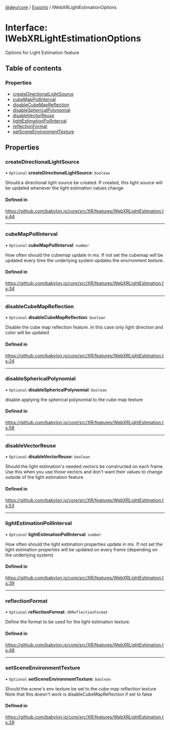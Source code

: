 [@dev/core](../README.md) / [Exports](../modules.md) / IWebXRLightEstimationOptions

# Interface: IWebXRLightEstimationOptions

Options for Light Estimation feature

## Table of contents

### Properties

- [createDirectionalLightSource](IWebXRLightEstimationOptions.md#createdirectionallightsource)
- [cubeMapPollInterval](IWebXRLightEstimationOptions.md#cubemappollinterval)
- [disableCubeMapReflection](IWebXRLightEstimationOptions.md#disablecubemapreflection)
- [disableSphericalPolynomial](IWebXRLightEstimationOptions.md#disablesphericalpolynomial)
- [disableVectorReuse](IWebXRLightEstimationOptions.md#disablevectorreuse)
- [lightEstimationPollInterval](IWebXRLightEstimationOptions.md#lightestimationpollinterval)
- [reflectionFormat](IWebXRLightEstimationOptions.md#reflectionformat)
- [setSceneEnvironmentTexture](IWebXRLightEstimationOptions.md#setsceneenvironmenttexture)

## Properties

### createDirectionalLightSource

• `Optional` **createDirectionalLightSource**: `boolean`

Should a directional light source be created.
If created, this light source will be updated whenever the light estimation values change

#### Defined in

https://github.com/babylon.js/core/src/XR/features/WebXRLightEstimation.ts:44

___

### cubeMapPollInterval

• `Optional` **cubeMapPollInterval**: `number`

How often should the cubemap update in ms.
If not set the cubemap will be updated every time the underlying system updates the environment texture.

#### Defined in

https://github.com/babylon.js/core/src/XR/features/WebXRLightEstimation.ts:34

___

### disableCubeMapReflection

• `Optional` **disableCubeMapReflection**: `boolean`

Disable the cube map reflection feature. In this case only light direction and color will be updated

#### Defined in

https://github.com/babylon.js/core/src/XR/features/WebXRLightEstimation.ts:24

___

### disableSphericalPolynomial

• `Optional` **disableSphericalPolynomial**: `boolean`

disable applying the spherical polynomial to the cube map texture

#### Defined in

https://github.com/babylon.js/core/src/XR/features/WebXRLightEstimation.ts:58

___

### disableVectorReuse

• `Optional` **disableVectorReuse**: `boolean`

Should the light estimation's needed vectors be constructed on each frame.
Use this when you use those vectors and don't want their values to change outside of the light estimation feature

#### Defined in

https://github.com/babylon.js/core/src/XR/features/WebXRLightEstimation.ts:53

___

### lightEstimationPollInterval

• `Optional` **lightEstimationPollInterval**: `number`

How often should the light estimation properties update in ms.
If not set the light estimation properties will be updated on every frame (depending on the underlying system)

#### Defined in

https://github.com/babylon.js/core/src/XR/features/WebXRLightEstimation.ts:39

___

### reflectionFormat

• `Optional` **reflectionFormat**: `XRReflectionFormat`

Define the format to be used for the light estimation texture.

#### Defined in

https://github.com/babylon.js/core/src/XR/features/WebXRLightEstimation.ts:48

___

### setSceneEnvironmentTexture

• `Optional` **setSceneEnvironmentTexture**: `boolean`

Should the scene's env texture be set to the cube map reflection texture
Note that this doesn't work is disableCubeMapReflection if set to false

#### Defined in

https://github.com/babylon.js/core/src/XR/features/WebXRLightEstimation.ts:29
